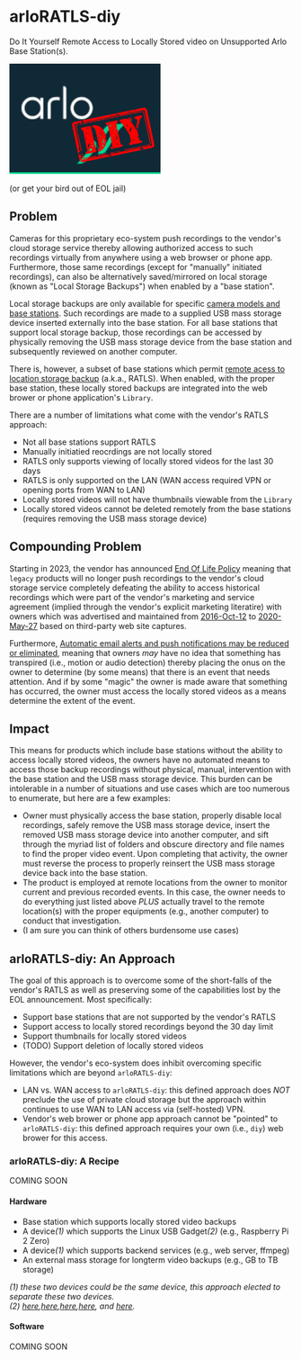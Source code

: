 # arloRATLS-diy
Do It Yourself Remote Access to Locally Stored video on Unsupported Arlo Base Station(s).

![](https://raw.githubusercontent.com/shissam/arloRATLS-diy/master/assets/arloRATLS-diy.png)

(or get your bird out of EOL jail)

## Problem
Cameras for this proprietary eco-system push recordings to the vendor's cloud storage service thereby allowing authorized access to such recordings virtually from anywhere using a web browser or phone app. Furthermore, those same recordings (except for "manually" initiated recordings), can also be alternatively saved/mirrored on local storage (known as "Local Storage Backups") when enabled by a "base station".

Local storage backups are only available for specific [camera models and base stations](ihttps://kb.arlo.com/en_US/1146857). Such recordings are made to a supplied USB mass storage device inserted externally into the base station. For all base stations that support local storage backup, those recordings can be accessed by physically removing the USB mass storage device from the base station and subsequently reviewed on another computer.

There is, however, a subset of base stations which permit [remote acess to location storage backup](https://kb.arlo.com/000062337/What-is-Direct-Storage-Access-and-how-do-I-use-it) (a.k.a., RATLS). When enabled, with the proper base station, these locally stored backups are integrated into the web brower or phone application's ```Library```.

There are a number of limitations what come with the vendor's RATLS approach:
* Not all base stations support RATLS
* Manually initiatied reocrdings are not locally stored
* RATLS only supports viewing of locally stored videos for the last 30 days
* RATLS is only supported on the LAN (WAN access required VPN or opening ports from WAN to LAN)
* Locally stored videos will not have thumbnails viewable from the ```Library```
* Locally stored videos cannot be deleted remotely from the base stations (requires removing the USB mass storage device)

## Compounding Problem

Starting in 2023, the vendor has announced [End Of Life Policy](https://community.arlo.com/t5/Arlo/End-Of-Life-Policy/m-p/1893275#M84782) meaning that ```legacy``` products will no longer push recordings to the vendor's cloud storage service completely defeating the ability to access historical recordings which were part of the vendor's marketing and service agreement (implied through the vendor's explicit marketing literatire) with owners which was advertised and maintained from [2016-Oct-12](https://web.archive.org/web/20161012153328/http://www.arlo.com/en-us/products/arlo/default.aspx) to [2020-May-27](https://web.archive.org/web/20200527223637/https://www.arlo.com/en-us/products/arlo/default.aspx) based on third-party web site captures.

Furthermore, [Automatic email alerts and push notifications may be reduced or eliminated](https://downloads.arlo.com/images/PDFs/EOL_Policy/Arlo_End-of-Life-Policy-2022.pdf), meaning that owners _may_ have no idea that something has transpired (i.e., motion or audio detection) thereby placing the onus on the owner to determine (by some means) that there is an event that needs attention. And if by some "magic" the owner is made aware that something has occurred, the owner must access the locally stored videos as a means determine the extent of the event.

## Impact

This means for products which include base stations without the ability to access locally stored videos, the owners have no automated means to access those backup recordings without physical, manual, intervention with the base station and the USB mass storage device. This burden can be intolerable in a number of situations and use cases which are too numerous to enumerate, but here are a few examples:
* Owner must physically access the base station, properly disable local recordings, safely remove the USB mass storage device, insert the removed USB mass storage device into another computer, and sift through the myriad list of folders and obscure directory and file names to find the proper video event. Upon completing that activity, the owner must reverse the process to properly reinsert the USB mass storage device back into the base station.
* The product is employed at remote locations from the owner to monitor current and previous recorded events. In this case, the owner needs to do everything just listed above *PLUS* actually travel to the remote location(s) with the proper equipments (e.g., another computer) to conduct that investigation.
* (I am sure you can think of others burdensome use cases)

## arloRATLS-diy: An Approach

The goal of this approach is to overcome some of the short-falls of the vendor's RATLS as well as preserving some of the capabilities lost by the EOL announcement. Most specifically:
* Support base stations that are not supported by the vendor's RATLS
* Support access to locally stored recordings beyond the 30 day limit
* Support thumbnails for locally stored videos
* (TODO) Support deletion of locally stored videos

However, the vendor's eco-system does inhibit overcoming specific limitations which are beyond ```arloRATLS-diy```:
* LAN vs. WAN access to ```arloRATLS-diy```: this defined approach does *NOT* preclude the use of private cloud storage but the approach within continues to use WAN to LAN access via (self-hosted) VPN.
* Vendor's web brower or phone app approach cannot be "pointed" to ```arloRATLS-diy```: this defined approach requires your own (i.e., ```diy```) web brower for this access.

### arloRATLS-diy: A Recipe

COMING SOON

#### Hardware

* Base station which supports locally stored video backups
* A device<i>(1)</i> which supports the Linux USB Gadget<i>(2)</i> (e.g., Raspberry Pi 2 Zero)
* A device<i>(1)</i> which supports backend services (e.g., web server, ffmpeg)
* An external mass storage for longterm video backups (e.g., GB to TB storage)

_(1) these two devices could be the same device, this approach elected to separate these two devices._<br>
_(2) [here](https://magpi.raspberrypi.com/articles/pi-zero-w-smart-usb-flash-drive),[here](https://forums.raspberrypi.com/viewtopic.php?t=331867),[here](https://github.com/thagrol/Guides/blob/main/mass-storage-gadget.pdf),[here](https://github.com/kmpm/rpi-usb-gadget), and [here](https://linux-sunxi.org/USB_Gadget/Mass_storage)._

#### Software

COMING SOON
